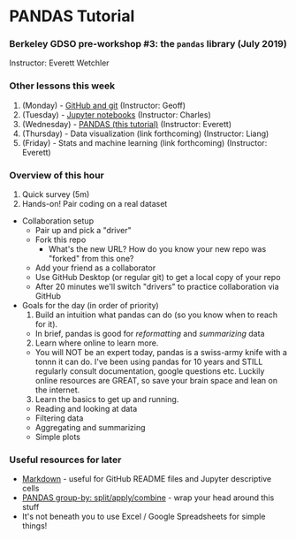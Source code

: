 # PANDAS Tutorial
### Berkeley GDSO pre-workshop #3: the `pandas` library (July 2019)
Instructor: Everett Wetchler

### Other lessons this week
1. (Monday) - [GitHub and git](https://github.com/geoffbacon/collaboration) (Instructor: Geoff)
1. (Tuesday) - [Jupyter notebooks]() (Instructor: Charles)
1. (Wednesday) - [PANDAS (this tutorial)]() (Instructor: Everett)
1. (Thursday) - Data visualization (link forthcoming) (Instructor: Liang)
1. (Friday) - Stats and machine learning (link forthcoming) (Instructor: Everett)

### Overview of this hour
1. Quick survey (5m)
1. Hands-on! Pair coding on a real dataset
  - Collaboration setup
      - Pair up and pick a "driver"
      - Fork this repo
        - What's the new URL? How do you know your new repo was "forked" from this one?
      - Add your friend as a collaborator
      - Use GitHub Desktop (or regular git) to get a local copy of your repo
    - After 20 minutes we'll switch "drivers" to practice collaboration via GitHub
  - Goals for the day (in order of priority)
    1. Build an intuition what pandas can do (so you know when to reach for it).
      - In brief, pandas is good for _reformatting_ and _summarizing_ data
    2. Learn where online to learn more.
      - You will NOT be an expert today, pandas is a swiss-army knife with a tonnn it can do. I've been using pandas for 10 years and STILL regularly consult documentation, google questions etc. Luckily online resources are GREAT, so save your brain space and lean on the internet.
    3. Learn the basics to get up and running.
      - Reading and looking at data
      - Filtering data
      - Aggregating and summarizing
      - Simple plots


### Useful resources for later
  - [Markdown](https://help.github.com/en/articles/basic-writing-and-formatting-syntax) - useful for GitHub README files and Jupyter descriptive cells
  - [PANDAS group-by: split/apply/combine](https://pandas.pydata.org/pandas-docs/stable/user_guide/groupby.html) - wrap your head around this stuff
  - It's not beneath you to use Excel / Google Spreadsheets for simple things!
